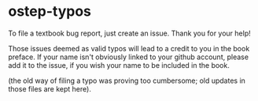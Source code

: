 # ostep-typos

To file a textbook bug report, just create an issue. Thank you for your help!

Those issues deemed as valid typos will lead to a credit to you in the book preface. If your name isn't obviously linked to your github account, please add it to the issue, if you wish your name to be included in the book.

(the old way of filing a typo was proving too cumbersome; old updates in those files are kept here).



